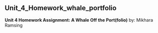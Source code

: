 ## Unit_4_Homework_whale_portfolio


**Unit 4 Homework Assignment: A Whale Off the Port(folio)**
by: Mikhara Ramsing